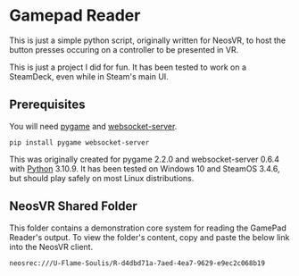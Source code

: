 # Gamepad Reader

This is just a simple python script, originally written for NeosVR, to host the button presses occuring on a controller to be presented in VR.

This is just a project I did for fun. It has been tested to work on a SteamDeck, even while in Steam's main UI.

## Prerequisites

You will need [pygame](https://github.com/pygame/pygame) and [websocket-server](https://github.com/Pithikos/python-websocket-server).

```
pip install pygame websocket-server
```

This was originally created for pygame 2.2.0 and websocket-server 0.6.4 with [Python](https://www.python.org/) 3.10.9. It has been tested on Windows 10 and SteamOS 3.4.6, but should play safely on most Linux distributions.

## NeosVR Shared Folder

This folder contains a demonstration core system for reading the GamePad Reader's output. To view the folder's content, copy and paste the below link into the NeosVR client.
```
neosrec:///U-Flame-Soulis/R-d4dbd71a-7aed-4ea7-9629-e9ec2c068b19
```